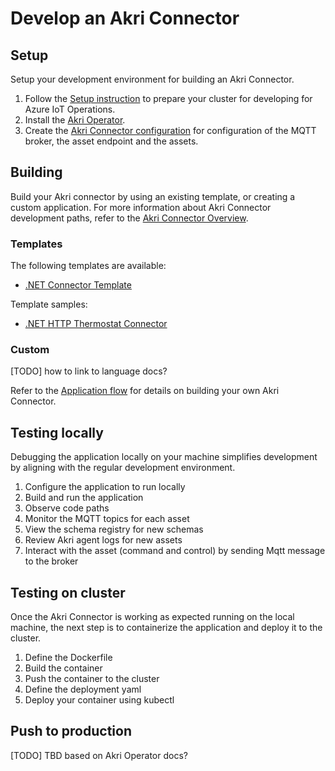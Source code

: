 # Develop an Akri Connector

## Setup

Setup your development environment for building an Akri Connector.

1. Follow the [Setup instruction](/doc/setup.md) to prepare your cluster for developing for Azure IoT Operations.
1. Install the [Akri Operator](setup.md).
1. Create the [Akri Connector configuration](configure.md) for configuration of the MQTT broker, the asset endpoint and the assets.

## Building

Build your Akri connector by using an existing template, or creating a custom application. For more information about Akri Connector development paths, refer to the [Akri Connector Overview](README.md#development-paths).

### Templates

The following templates are available:

* [.NET Connector Template](/dotnet/samples/GenericConnectorWorkerService)

Template samples:

* [.NET HTTP Thermostat Connector](/dotnet/samples/HttpThermostatConnectorApp)

### Custom

[TODO] how to link to language docs?

Refer to the [Application flow](flow.md) for details on building your own Akri Connector.

## Testing locally

Debugging the application locally on your machine simplifies development by aligning with the regular development environment.

1. Configure the application to run locally
1. Build and run the application
1. Observe code paths
1. Monitor the MQTT topics for each asset
1. View the schema registry for new schemas
1. Review Akri agent logs for new assets
1. Interact with the asset (command and control) by sending Mqtt message to the broker

## Testing on cluster

Once the Akri Connector is working as expected running on the local machine, the next step is to containerize the application and deploy it to the cluster.

1. Define the Dockerfile
1. Build the container
1. Push the container to the cluster
1. Define the deployment yaml
1. Deploy your container using kubectl

## Push to production

[TODO] TBD based on Akri Operator docs?
